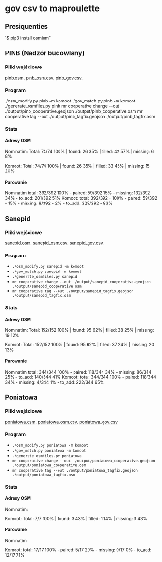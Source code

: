 # gov csv to maproulette

## Presiquenties

`$ pip3 install osmium``
## PINB (Nadzór budowlany)

### Pliki wejściowe

[pinb.osm](https://overpass-turbo.eu/s/1pQK).
[pinb_osm.csv](https://overpass-turbo.eu/s/1qGl).
[pinb_gov.csv](https://dane.gov.pl/pl/dataset/2199,baza-teleadresowa-administracji-zespolonej).

### Program

./osm_modify.py pinb -m komoot
./gov_match.py pinb -m komoot
./generate_osmfiles.py pinb
mr cooperative change --out ./output/pinb_cooperative.geojson ./output/pinb_cooperative.osm
mr cooperative tag --out ./output/pinb_tagfix.geojson ./output/pinb_tagfix.osm

### Stats

#### Adresy OSM

Nominatim:
Total: 74/74 100% | found: 26 35% | filled: 42 57% | missing: 6 8%

Komoot:
Total: 74/74 100% | found: 26 35% | filled: 33 45% | missing: 15 20%

#### Parowanie

Nominatim
total: 392/392 100% - paired: 59/392 15% - missing: 132/392 34% - to_add: 201/392 51%
Komoot:
total: 392/392 - 100% - paired: 59/392 - 15% - missing: 8/392 - 2% - to_add: 325/392 - 83%

## Sanepid

### Pliki wejściowe

[sanepid.osm](https://overpass-turbo.eu/s/1qGk).
[sanepid_osm.csv](https://overpass-turbo.eu/s/1qGj).
[sanepid_gov.csv](https://dane.gov.pl/pl/dataset/2199,baza-teleadresowa-administracji-zespolonej).

### Program

- `./osm_modify.py sanepid -m komoot`
- `./gov_match.py sanepid -m komoot`
- `./generate_osmfiles.py sanepid`
- `mr cooperative change --out ./output/sanepid_cooperative.geojson ./output/sanepid_cooperative.osm`
- `mr cooperative tag --out ./output/sanepid_tagfix.geojson ./output/sanepid_tagfix.osm`

### Stats

#### Adresy OSM

Nominatim:
Total: 152/152 100% | found: 95 62% | filled: 38 25% | missing: 19 12%

Komoot:
Total: 152/152 100% | found: 95 62% | filled: 37 24% | missing: 20 13%
#### Parowanie

Nominatim
total: 344/344 100% - paired: 118/344 34% - missing: 86/344 25% - to_add: 140/344 41%
Komoot:
total: 344/344 100% - paired: 118/344 34% - missing: 4/344 1% - to_add: 222/344 65%

## Poniatowa

### Pliki wejściowe

[poniatowa.osm](https://overpass-turbo.eu/s/1qP4).
[poniatowa_osm.csv](https://overpass-turbo.eu/s/1qP7).
[poniatowa_gov.csv](https://raw.githubusercontent.com/openstreetmap-polska/dane-rspo/main/pliki/06_lubelskie/0612_opolski%20(lubelski)/061206_Poniatowa_mw.geojson).

### Program

- `./osm_modify.py poniatowa -m komoot`
- `./gov_match.py poniatowa -m komoot`
- `./generate_osmfiles.py poniatowa`
- `mr cooperative change --out ./output/poniatowa_cooperative.geojson ./output/poniatowa_cooperative.osm`
- `mr cooperative tag --out ./output/poniatowa_tagfix.geojson ./output/poniatowa_tagfix.osm`

### Stats

#### Adresy OSM

Nominatim:

Komoot:
Total: 7/7 100% | found: 3 43% | filled: 1 14% | missing: 3 43%
#### Parowanie

Nominatim

Komoot:
total: 17/17 100% - paired: 5/17 29% - missing: 0/17 0% - to_add: 12/17 71%